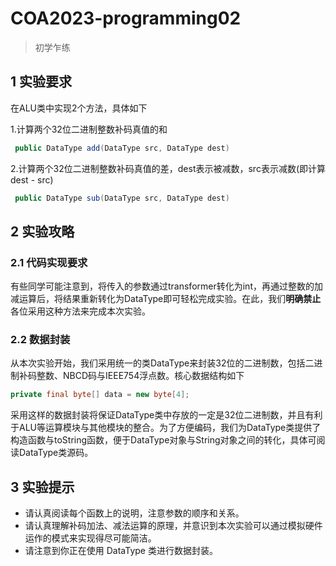 # COA2023-programming02

> 初学乍练

## 1 实验要求

在ALU类中实现2个方法，具体如下

1.计算两个32位二进制整数补码真值的和

``` java
 public DataType add(DataType src, DataType dest)
```

2.计算两个32位二进制整数补码真值的差，dest表示被减数，src表示减数(即计算dest - src)

``` java
 public DataType sub(DataType src, DataType dest) 
```

## 2 实验攻略

### 2.1 代码实现要求

有些同学可能注意到，将传入的参数通过transformer转化为int，再通过整数的加减运算后，将结果重新转化为DataType即可轻松完成实验。在此，我们**明确禁止**各位采用这种方法来完成本次实验。

### 2.2 数据封装

从本次实验开始，我们采用统一的类DataType来封装32位的二进制数，包括二进制补码整数、NBCD码与IEEE754浮点数。核心数据结构如下

``` java
private final byte[] data = new byte[4];
```

采用这样的数据封装将保证DataType类中存放的一定是32位二进制数，并且有利于ALU等运算模块与其他模块的整合。为了方便编码，我们为DataType类提供了构造函数与toString函数，便于DataType对象与String对象之间的转化，具体可阅读DataType类源码。

## 3 实验提示

* 请认真阅读每个函数上的说明，注意参数的顺序和关系。
* 请认真理解补码加法、减法运算的原理，并意识到本次实验可以通过模拟硬件运作的模式来实现得尽可能简洁。
* 请注意到你正在使用 DataType 类进行数据封装。